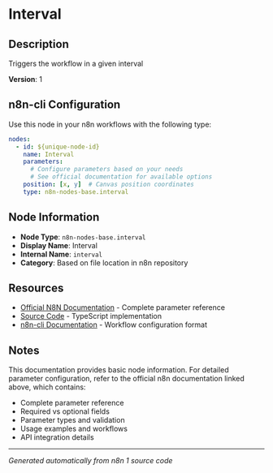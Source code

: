 # Interval

## Description

Triggers the workflow in a given interval

**Version**: 1

## n8n-cli Configuration

Use this node in your n8n workflows with the following type:

```yaml
nodes:
  - id: ${unique-node-id}
    name: Interval
    parameters:
      # Configure parameters based on your needs
      # See official documentation for available options
    position: [x, y]  # Canvas position coordinates
    type: n8n-nodes-base.interval
```

## Node Information

- **Node Type**: `n8n-nodes-base.interval`
- **Display Name**: Interval
- **Internal Name**: `interval`
- **Category**: Based on file location in n8n repository

## Resources

- [Official N8N Documentation](https://docs.n8n.io/integrations/builtin/app-nodes/n8n-nodes-base.interval/) - Complete parameter reference
- [Source Code](https://github.com/n8n-io/n8n/blob/master/packages/nodes-base/nodes/Interval/Interval.node.ts) - TypeScript implementation
- [n8n-cli Documentation](https://github.com/edenreich/n8n-cli) - Workflow configuration format

## Notes

This documentation provides basic node information. For detailed parameter configuration, 
refer to the official n8n documentation linked above, which contains:

- Complete parameter reference
- Required vs optional fields
- Parameter types and validation
- Usage examples and workflows
- API integration details

---
*Generated automatically from n8n 1 source code*
